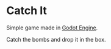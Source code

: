 # Catch It

Simple game made in [Godot Engine](https://godotengine.org/).

Catch the bombs and drop it in the box.
